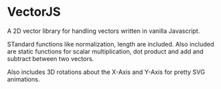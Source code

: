 # VectorJS

A 2D vector library for handling vectors written in vanilla Javascript.

STandard functions like normalization, length are included.  Also included are static functions for scalar multiplication, dot product and add and subtract between two vectors.

Also includes 3D rotations about the X-Axis and Y-Axis for pretty SVG animations.
